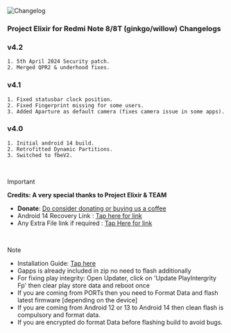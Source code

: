 ![Changelog](https://i.imgur.com/MsgqFFz.png)

### Project Elixir for Redmi Note 8/8T (ginkgo/willow) Changelogs

### v4.2
```
1. 5th April 2024 Security patch.
2. Merged QPR2 & underhood fixes.
```

### v4.1
```
1. Fixed statusbar clock position.
2. Fixed Fingerprint missing for some users.
3. Added Aparture as default camera (fixes camera issue in some apps).
```

### v4.0 
```
1. Initial android 14 build.
2. Retrofitted Dynamic Partitions.
3. Switched to fbeV2.
```

<br>

> [!Important]
> **Credits: A very special thanks to Project Elixir & TEAM**
> * **Donate**: [Do consider donating or buying us a coffee](https://projectelixiros.com/donate)
> * Android 14 Recovery Link : [Tap here for link](https://projectelixiros.com/download)
> * Any Extra File link if required : [Tap Here for link](https://sourceforge.net/projects/project-elixir/files/fourteen)

<br>

> [!Note]
> * Installation Guide: [Tap here](https://projectelixiros.com/download)
> * Gapps is already included in zip no need to flash additionally
> * For fixing play integrity: Open Updater, click on 'Update PlayIntergrity Fp' then clear play store data and reboot once
> * If you are coming from PORTs then you need to Format Data and flash latest firmware [depending on the device]
> * If you are coming from Android 12 or 13 to Android 14 then clean flash is compulsory and format data.
> * If you are encrypted do format Data before flashing build to avoid bugs.
